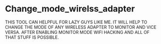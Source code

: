 # Change_mode_wirelss_adapter
THIS TOOL CAN HELPFUL FOR LAZY GUYS LIKE ME. IT WILL HELP TO CHANGE THE MODE OF ANY WIRELESS ADAPTER TO MONITOR AND VICE VERSA. 
AFTER ENABLING MONITOR MODE WIFI HACKING AND ALL OF THAT STUFF IS POSSIBLE.
